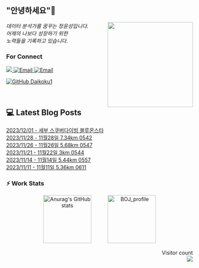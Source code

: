
<h2> "안녕하세요"👋 </h2>
<img align='right' src="https://user-images.githubusercontent.com/50973778/144942576-b2f10b31-e628-43e4-b7da-3cc2144a5b73.gif" width="230">
<p><em> 데이터 분석가를 꿈꾸는 정윤성입니다.</br> 어제의 나보다 성장하기 위한 </br> 노력들을 기록하고 있습니다.</em></p>

### For Connect
<a href="https://blog.naver.com/jjys9047" target="_blank"><img src="https://img.shields.io/badge/-BLOG-brightgreen?style=flat-square&logo=Bloglovin&logoColor=white">
<a href="https://mail.google.com/mail/?view=cm&amp;fs=1&amp;to=jys9047@gmail.com" target="_blank"><img src="https://img.shields.io/badge/-Gmail-c14438?style=flat-square&logo=Gmail&logoColor=white" alt="Email">
<a href="mailto:jjys9047@naver.com" target="_blank"><img src="https://img.shields.io/badge/-Naver-brightgreen?style=flat-square&logo=Naver&logoColor=white" alt="Email">

[![GitHub Daikoku1](https://img.shields.io/github/followers/Daikoku1?label=follow&style=social)](https://github.com/Daikoku1)

</br>

## 💻 Latest Blog Posts
[2023/12/01 - 세부 스쿠버다이빙 블루몬스타](https://blog.naver.com/jjys9047/223280540139) <br>
[2023/11/28 - 11월28일 7.34km 0542](https://blog.naver.com/jjys9047/223277494262) <br>
[2023/11/26 - 11월26일 5.68km 0547](https://blog.naver.com/jjys9047/223275334856) <br>
[2023/11/21 - 11월22일 3km 0544](https://blog.naver.com/jjys9047/223271392565) <br>
[2023/11/14 - 11월14일 5.44km 0557](https://blog.naver.com/jjys9047/223264936460) <br>
[2023/11/11 - 11월11일 5.36km 0611](https://blog.naver.com/jjys9047/223261962169) <br>


### ⚡ Work Stats
<p align = 'center'>
  <img src="https://github-readme-stats.vercel.app/api?username=Daikoku1&show_icons=true&theme=midnight-purple" alt="Anurag's GitHub stats" height="130" hspace="20"/>
  <img src="http://mazassumnida.wtf/api/v2/generate_badge?boj=jys9047" alt="BOJ_profile" height="130" hspace="20"/>
</p>

<p align="right"> 
  Visitor count<br>
  <img src="https://profile-counter.glitch.me/Daikoku1/count.svg" />
</p>

